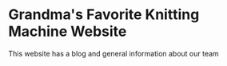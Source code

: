 # Grandma's Favorite Knitting Machine Website
This website has a blog and general information about our team
